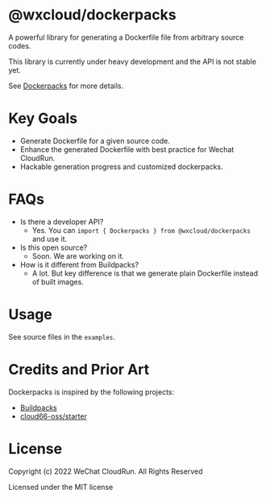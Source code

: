 # @wxcloud/dockerpacks

A powerful library for generating a Dockerfile file from arbitrary source codes.

This library is currently under heavy development and the API is not stable yet.

See [Dockerpacks](https://cloud.weixin.qq.com/cli/terminology/dockerpacks.html) for more details.

# Key Goals

- Generate Dockerfile for a given source code.
- Enhance the generated Dockerfile with best practice for Wechat CloudRun.
- Hackable generation progress and customized dockerpacks.

# FAQs

- Is there a developer API?
  - Yes. You can `import { Dockerpacks } from @wxcloud/dockerpacks` and use it.
- Is this open source?
  - Soon. We are working on it.
- How is it different from Buildpacks?
  - A lot. But key difference is that we generate plain Dockerfile instead of built images.

# Usage

See source files in the `examples`.

# Credits and Prior Art

Dockerpacks is inspired by the following projects:

- [Buildpacks](https://buildpacks.io/)
- [cloud66-oss/starter](https://github.com/cloud66-oss/starter)

# License

Copyright (c) 2022 WeChat CloudRun. All Rights Reserved

Licensed under the MIT license
